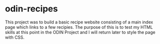 # odin-recipes
This project was to build a basic recipe website consisting of a main index page which links to a few recipies. The purpose of this is to test my HTML skills at this point in the ODIN Project and I will return later to style the page with CSS. 


